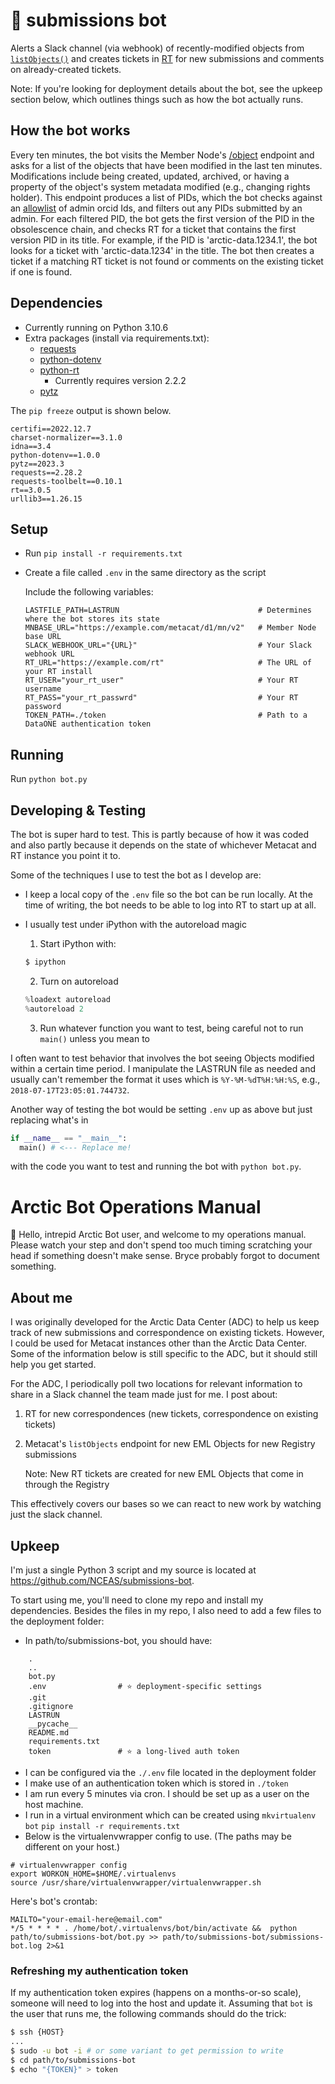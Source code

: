 # 🤖 submissions bot

Alerts a Slack channel (via webhook) of recently-modified objects from
[`listObjects()`](https://releases.dataone.org/online/api-documentation-v2.0.1/apis/MN_APIs.html#MNRead.listObjects) and creates tickets in
[RT](https://www.bestpractical.com/rt-and-rtir) for new submissions and comments on already-created tickets.

Note: If you're looking for deployment details about the bot, see the upkeep section below, which outlines things such as how the bot actually runs.

## How the bot works

Every ten minutes, the bot visits the Member Node's [/object](https://releases.dataone.org/online/api-documentation-v2.0.1/apis/MN_APIs.html#MNRead.listObjects) endpoint and asks for a list of the objects that have been modified in the last ten minutes.
Modifications include being created, updated, archived, or having a property of the object's system metadata modified (e.g., changing rights holder).
This endpoint produces a list of PIDs, which the bot checks against an [allowlist](https://cn.dataone.org/cn/v2/accounts/CN=arctic-data-admins,DC=dataone,DC=org) of admin orcid Ids, and filters out any PIDs submitted by an admin.
For each filtered PID, the bot gets the first version of the PID in the obsolescence chain, and checks RT for a ticket that contains the first version PID in its title.
For example, if the PID is 'arctic-data.1234.1', the bot looks for a ticket with 'arctic-data.1234' in the title.
The bot then creates a ticket if a matching RT ticket is not found or comments on the existing ticket if one is found.

## Dependencies

- Currently running on Python 3.10.6
- Extra packages (install via requirements.txt):
  - [requests](http://docs.python-requests.org/en/master/)
  - [python-dotenv](https://github.com/theskumar/python-dotenv)
  - [python-rt](https://gitlab.labs.nic.cz/labs/python-rt)
    - Currently requires version 2.2.2
  - [pytz](https://github.com/newvem/pytz)

The `pip freeze` output is shown below.

```
certifi==2022.12.7
charset-normalizer==3.1.0
idna==3.4
python-dotenv==1.0.0
pytz==2023.3
requests==2.28.2
requests-toolbelt==0.10.1
rt==3.0.5
urllib3==1.26.15
```

## Setup

- Run `pip install -r requirements.txt`
- Create a file called `.env` in the same directory as the script

  Include the following variables:

  ```text
  LASTFILE_PATH=LASTRUN                               # Determines where the bot stores its state
  MNBASE_URL="https://example.com/metacat/d1/mn/v2"   # Member Node base URL
  SLACK_WEBHOOK_URL="{URL}"                           # Your Slack webhook URL
  RT_URL="https://example.com/rt"                     # The URL of your RT install
  RT_USER="your_rt_user"                              # Your RT username
  RT_PASS="your_rt_passwrd"                           # Your RT password
  TOKEN_PATH=./token                                  # Path to a DataONE authentication token
  ```

## Running

Run `python bot.py`

## Developing & Testing

The bot is super hard to test.
This is partly because of how it was coded and also partly because it depends on the state of whichever Metacat and RT instance you point it to.

Some of the techniques I use to test the bot as I develop are:

- I keep a local copy of the `.env` file so the bot can be run locally. At the time of writing, the bot needs to be able to log into RT to start up at all.
- I usually test under iPython with the autoreload magic
  1. Start iPython with:

  ```sh
  $ ipython
  ```
  2. Turn on autoreload

  ```python
  %loadext autoreload
  %autoreload 2
  ```

  3. Run whatever function you want to test, being careful not to run `main()` unless you mean to

I often want to test behavior that involves the bot seeing Objects modified within a certain time period.
I manipulate the LASTRUN file as needed and usually can't remember the format it uses which is `%Y-%M-%dT%H:%H:%S`, e.g., `2018-07-17T23:05:01.744732`.

Another way of testing the bot would be setting `.env` up as above but just replacing what's in

```python
if __name__ == "__main__":
  main() # <--- Replace me!
```

with the code you want to test and running the bot with `python bot.py`.

# Arctic Bot Operations Manual

🤖 Hello, intrepid Arctic Bot user, and welcome to my operations manual.
Please watch your step and don't spend too much timing scratching your head if something doesn't make sense. Bryce probably forgot to document something.

## About me

I was originally developed for the Arctic Data Center (ADC) to help us keep track of new submissions and correspondence on existing tickets. However, I could be used for Metacat instances other than the Arctic Data Center. Some of the information below is still specific to the ADC, but it should still help you get started.

For the ADC, I periodically poll two locations for relevant information to share in a Slack channel the team made just for me. I post about:

1. RT for new correspondences (new tickets, correspondence on existing tickets)
2. Metacat's `listObjects` endpoint for new EML Objects for new Registry submissions
    
    Note: New RT tickets are created for new EML Objects that come in through the Registry

This effectively covers our bases so we can react to new work by watching just the slack channel.

## Upkeep

I'm just a single Python 3 script and my source is located at https://github.com/NCEAS/submissions-bot.

To start using me, you'll need to clone my repo and install my dependencies. Besides the files in my repo, I also need to add a few files to the deployment folder:

- In path/to/submissions-bot, you should have:
```
    .
    ..
    bot.py
    .env                # ⭐️ deployment-specific settings
    .git
    .gitignore
    LASTRUN
    __pycache__
    README.md
    requirements.txt
    token               # ⭐️ a long-lived auth token
```

- I can be configured via the `./.env` file located in the deployment folder
- I make use of an authentication token which is stored in `./token`
- I am run every 5 minutes via cron. I should be set up as a user on the host machine.
- I run in a virtual environment which can be created using `mkvirtualenv bot` `pip install -r requirements.txt`
- Below is the virtualenvwrapper config to use. (The paths may be different on your host.)

```
# virtualenvwrapper config
export WORKON_HOME=$HOME/.virtualenvs
source /usr/share/virtualenvwrapper/virtualenvwrapper.sh
```
 
Here's bot's crontab:

```
MAILTO="your-email-here@email.com"
*/5 * * * * . /home/bot/.virtualenvs/bot/bin/activate &&  python path/to/submissions-bot/bot.py >> path/to/submissions-bot/submissions-bot.log 2>&1
```

### Refreshing my authentication token

If my authentication token expires (happens on a months-or-so scale), someone will need to log into the host and update it. Assuming that `bot` is the user that runs me, the following commands should do the trick:

```sh
$ ssh {HOST}
...
$ sudo -u bot -i # or some variant to get permission to write
$ cd path/to/submissions-bot
$ echo "{TOKEN}" > token
```